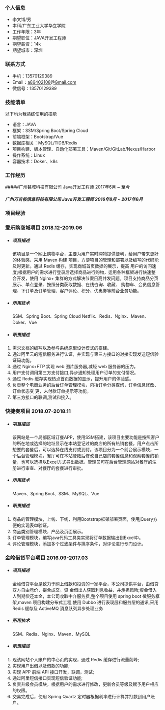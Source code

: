 ### 个人信息

* 李文博/男
* 本科/广东工业大学华立学院
* 工作年限：3年
* 期望职位：JAVA开发工程师
* 期望薪资：14k
* 期望城市：深圳

### 联系方式

* 手机：13570129389
* Email：a86402108@Gmail.com
* 微信号：13570129389

### 技能清单

以下均为我熟练使用的技能

* 语言：JAVA
* 框架：SSM/Spring Boot/Spring Cloud
* 前端框架：Bootstrap/Vue
* 数据库相关：MySQL/TIDB/Redis
* 项目构建、版本管理、自动化部署工具：Maven/Git/GitLab/Nexus/Harbor
* 操作系统：Linux
* 容器技术：Doker、k8s

### 工作经历

#####广州铭城科技有限公司                                                      Java开发工程师                                         2017年6月 ~ 至今 

##### 广州万吉桉信息科技有限公司                                          Java开发工程师                               2016年8月 ~ 2017年6月

### 项目经验

### 爱乐购商城项目 2018.12-2019.06

- ##### 项目描述
  该项目是一个网上购物平台，主要为用户实时购物提供便利，给用户带来更好的体验感，采用 Maven 构建 项目，方便项目的管理和部署以及编写的代码能及时更新。通过 Redis 缓存，实现商城首页数据的展示，提高 用户的访问速度;根据用户的需求进行登录后选择商品进行购物，运用各种框架进行快速整合开发，使用 Nginx+ 集群的方式解决节假日高并发问题。项目支持商品分页展示、单点登录、按照分类获取数据、在线咨询、收藏、 购物车、会员信息管理、下订单及订单管理、客户评论、积分、优惠券等前台业务功能。

- ##### 所用技术
  SSM、Spring Boot、Spring Cloud Netflix、Redis、Nginx、Maven、Doker、Vue

- ##### 职责描述

1. 需求文档的编写以及参与系统原型设计模式的搭建。
2. 通过阿里云的短信服务进行认证，并实现与第三方接口的对接实现发送短信验证码功能。
3. 通过 Nginx+FTP 实现 web 图片服务器,减轻 web 服务器的压力。
4. 用户支付调用第三方支付接口,异步通知处理用户订单的支付情况。
5. 通过 Redis 缓存实现热点首页数据的显示，提升用户的体验感。
6. 负责整个电商业务的后台订单管理模块，包括订单分类查询，订单信息修改、订单状态变 更，未付款订单提示等功能。
7. 第三方接口的联调,测试和接入。

### 快捷奏项目 2018.07-2018.11

- ##### 项目描述
  该网站是一个局部区域订餐APP，使用SSM搭建，该项目主要功能是按照客户的所在地或选择的地址显示在本站登记过的商店的所有热销套餐。用户点击所想要的套餐后，可以选择在线支付或到付。该项目分为一个前台展示模块，一个后台管理模块，餐厅可在本站登陆后修改自己店的套餐信息和观察套餐的销量，也可以选择以Excel方式导出数据。管理员可在后台管理网站对餐厅的注册进行审查、对餐厅的套餐进行审批。

- ##### 所用技术
  Maven、Spring Boot、SSM、MySQL、Vue

- ##### 职责描述

1. 商品的管理模块，上线、下线，利用Bootstrap框架部署页面，使用jQuery方便的实现表单验证。
2. 商品类别管理模块，产品及页面展示。
3. 订单管理模块，编写java代码工具类实现将订单数据输出到Excel中。
4. 评论管理模块，添加多个过滤条件与排序条件，对评论进行专门设计。

### 金岭借贷平台项目 2016.09-2017.03

- ##### 项目描述
  金岭借贷平台是致力于网上借款和投资的一家平台，本公司提供平台，由借贷双方自由竞价，撮合成交。资 金借出人获取利息收益，并承担风险;资金借入人到期偿还本金，本公司收取中介服务费,整个项目使用 spring boot 微服务框架,maven 项目构建分布式工程,使用 Dubbo 进行表现层和服务层的通讯,采用 Redis 缓存及 ActiveMQ 消息队列异步处理业务

- ##### 所用技术
  SSM、Redis、Nginx、Maven、MySQL

- ##### 职责描述

1. 现该网站个人账户的中心页的实现，通过 Redis 缓存进行流量削峰;
2. 实现用户出借以及借款的功能;
3. 实现 APP 前端 API 接口开发，联调，测试;
4. 通过阿里短信接口实现短信验证功能;
5. 负责升级会员模块，根据用户的需求进行修改，更新会员等级及赋予用户相应的权限。
6. 交易完成后，使用 Spring Quartz 定时器根据利率进行计算并打款到用户账户。

